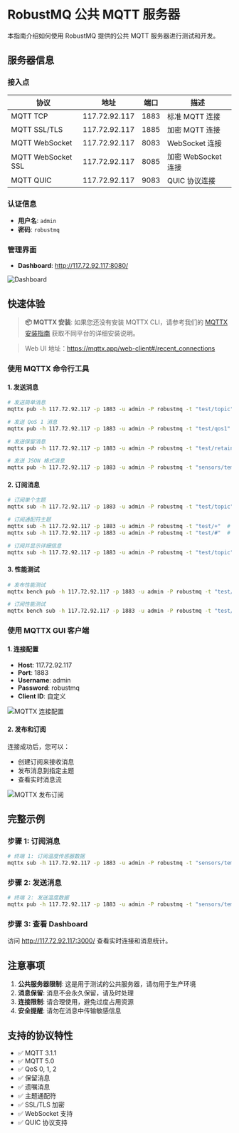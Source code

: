 # RobustMQ 公共 MQTT 服务器

本指南介绍如何使用 RobustMQ 提供的公共 MQTT 服务器进行测试和开发。

## 服务器信息

### 接入点

| 协议 | 地址 | 端口 | 描述 |
|------|------|------|------|
| MQTT TCP | 117.72.92.117 | 1883 | 标准 MQTT 连接 |
| MQTT SSL/TLS | 117.72.92.117 | 1885 | 加密 MQTT 连接 |
| MQTT WebSocket | 117.72.92.117 | 8083 | WebSocket 连接 |
| MQTT WebSocket SSL | 117.72.92.117 | 8085 | 加密 WebSocket 连接 |
| MQTT QUIC | 117.72.92.117 | 9083 | QUIC 协议连接 |

### 认证信息

- **用户名**: `admin`
- **密码**: `robustmq`

### 管理界面

- **Dashboard**: <http://117.72.92.117:8080/>

![Dashboard](../../images/dashboard.png)

## 快速体验

> **📦 MQTTX 安装**: 如果您还没有安装 MQTTX CLI，请参考我们的 [MQTTX 安装指南](../RobustMQ-MQTT/MQTTX-Guide.md#安装-mqttx-cli) 获取不同平台的详细安装说明。

> Web UI 地址：https://mqttx.app/web-client#/recent_connections

### 使用 MQTTX 命令行工具

#### 1. 发送消息

```bash
# 发送简单消息
mqttx pub -h 117.72.92.117 -p 1883 -u admin -P robustmq -t "test/topic" -m "Hello RobustMQ!"

# 发送 QoS 1 消息
mqttx pub -h 117.72.92.117 -p 1883 -u admin -P robustmq -t "test/qos1" -m "QoS 1 message" -q 1

# 发送保留消息
mqttx pub -h 117.72.92.117 -p 1883 -u admin -P robustmq -t "test/retained" -m "Retained message" -r

# 发送 JSON 格式消息
mqttx pub -h 117.72.92.117 -p 1883 -u admin -P robustmq -t "sensors/temperature" -m '{"value": 25.5, "unit": "celsius"}'
```

#### 2. 订阅消息

```bash
# 订阅单个主题
mqttx sub -h 117.72.92.117 -p 1883 -u admin -P robustmq -t "test/topic"

# 订阅通配符主题
mqttx sub -h 117.72.92.117 -p 1883 -u admin -P robustmq -t "test/+"  # 单级通配符
mqttx sub -h 117.72.92.117 -p 1883 -u admin -P robustmq -t "test/#"  # 多级通配符

# 订阅并显示详细信息
mqttx sub -h 117.72.92.117 -p 1883 -u admin -P robustmq -t "test/topic" --verbose
```

#### 3. 性能测试

```bash
# 发布性能测试
mqttx bench pub -h 117.72.92.117 -p 1883 -u admin -P robustmq -t "test/bench" -c 10 -C 100

# 订阅性能测试
mqttx bench sub -h 117.72.92.117 -p 1883 -u admin -P robustmq -t "test/bench" -c 50
```

### 使用 MQTTX GUI 客户端

#### 1. 连接配置

- **Host**: 117.72.92.117
- **Port**: 1883
- **Username**: admin
- **Password**: robustmq
- **Client ID**: 自定义

![MQTTX 连接配置](../../images/mqttx01.png)

#### 2. 发布和订阅

连接成功后，您可以：

- 创建订阅来接收消息
- 发布消息到指定主题
- 查看实时消息流

![MQTTX 发布订阅](../../images/mqttx-2.png)

## 完整示例

### 步骤 1: 订阅消息

```bash
# 终端 1: 订阅温度传感器数据
mqttx sub -h 117.72.92.117 -p 1883 -u admin -P robustmq -t "sensors/temperature" --verbose
```

### 步骤 2: 发送消息

```bash
# 终端 2: 发送温度数据
mqttx pub -h 117.72.92.117 -p 1883 -u admin -P robustmq -t "sensors/temperature" -m '{"sensor": "temp-001", "value": 23.5, "unit": "celsius", "timestamp": "2024-01-01T12:00:00Z"}'
```

### 步骤 3: 查看 Dashboard

访问 <http://117.72.92.117:3000/> 查看实时连接和消息统计。

## 注意事项

1. **公共服务器限制**: 这是用于测试的公共服务器，请勿用于生产环境
2. **消息保留**: 消息不会永久保留，请及时处理
3. **连接限制**: 请合理使用，避免过度占用资源
4. **安全提醒**: 请勿在消息中传输敏感信息

## 支持的协议特性

- ✅ MQTT 3.1.1
- ✅ MQTT 5.0
- ✅ QoS 0, 1, 2
- ✅ 保留消息
- ✅ 遗嘱消息
- ✅ 主题通配符
- ✅ SSL/TLS 加密
- ✅ WebSocket 支持
- ✅ QUIC 协议支持
